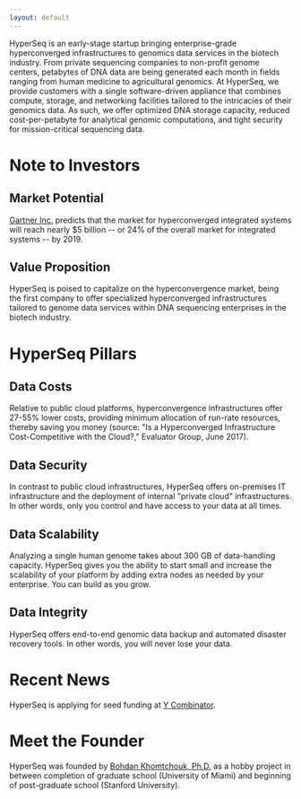```yaml
---
layout: default
---
```


HyperSeq is an early-stage startup bringing enterprise-grade hyperconverged infrastructures to genomics data services in the biotech industry.  From private sequencing companies to non-profit genome centers, petabytes of DNA data are being generated each month in fields ranging from human medicine to agricultural genomics.  At HyperSeq, we provide customers with a single software-driven appliance that combines compute, storage, and networking facilities tailored to the intricacies of their genomics data.  As such, we offer optimized DNA storage capacity, reduced cost-per-petabyte for analytical genomic computations, and tight security for mission-critical sequencing data.

# [](#header-1)Note to Investors

## [](#header-2)Market Potential

[Gartner Inc.](http://www.gartner.com/newsroom/id/3308017) predicts that the market for hyperconverged integrated systems will reach nearly $5 billion -- or 24% of the overall market for integrated systems -- by 2019.

## [](#header-2)Value Proposition

HyperSeq is poised to capitalize on the hyperconvergence market, being the first company to offer specialized hyperconverged infrastructures tailored to genome data services within DNA sequencing enterprises in the biotech industry. 

# [](#header-1)HyperSeq Pillars

## [](#header-2)Data Costs

Relative to public cloud platforms, hyperconvergence infrastructures offer 27-55% lower costs, providing minimum allocation of run-rate resources, thereby saving you money (source: "Is a Hyperconverged Infrastructure Cost-Competitive with the Cloud?," Evaluator Group, June 2017).

## [](#header-2)Data Security

In contrast to public cloud infrastructures, HyperSeq offers on-premises IT infrastructure and the deployment of internal "private cloud" infrastructures.  In other words, only you control and have access to your data at all times. 

## [](#header-2)Data Scalability

Analyzing a single human genome takes about 300 GB of data-handling capacity.  HyperSeq gives you the ability to start small and increase the scalability of your platform by adding extra nodes as needed by your enterprise.  You can build as you grow. 

## [](#header-2)Data Integrity

HyperSeq offers end-to-end genomic data backup and automated disaster recovery tools.  In other words, you will never lose your data.

# [](#header-1)Recent News

HyperSeq is applying for seed funding at [Y Combinator](http://www.ycombinator.com/).

# [](#header-1)Meet the Founder

HyperSeq was founded by [Bohdan Khomtchouk, Ph.D.](http://bohdankhomtchouk.com/) as a hobby project in between completion of graduate school (University of Miami) and beginning of post-graduate school (Stanford University).   

